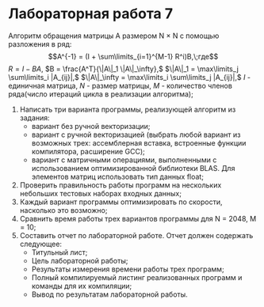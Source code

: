 # Лабораторная работа 7
Алгоритм обращения матрицы A размером N × N с помощью
разложения в ряд:
$$A^{-1} = (I + \sum\limits_{i=1}^{M-1} R^i)B,\;где$$ 
$R = I - BA,$
$B = \frac{A^T}{\|A\|_1 \|A\|_\infty},$ 
$\|A\|_1 = \max\limits_j \sum\limits_i |A_{ij}|,$
$\|A\|_\infty = \max\limits_i \sum\limits_j |A_{ij}|,$
$I$ - единичная матрица,
$N$ - размер матрицы,
$M$ - количество членов ряда(число итераций цикла в реализации алгоритма);

1. Написать три варианта программы, реализующей алгоритм из задания:
   + вариант без ручной векторизации;
   + вариант с ручной векторизацией (выбрать любой вариант из возможных трех: ассемблерная вставка, встроенные функции компилятора, расширение GCC);
   + вариант с матричными операциями, выполненными с использованием оптимизированной библиотеки BLAS. Для элементов матриц использовать тип данных float;
2. Проверить правильность работы программ на нескольких небольших тестовых наборах входных данных;
3. Каждый вариант программы оптимизировать по скорости, насколько это возможно;
4. Сравнить время работы трех вариантов программы для N = 2048, M = 10;
5. Составить отчет по лабораторной работе. Отчет должен содержать следующее:
   + Титульный лист;
   + Цель лабораторной работы;
   + Результаты измерения времени работы трех программ;
   + Полный компилируемый листинг реализованных программ и команды для их компиляции;
   + Вывод по результатам лабораторной работы.